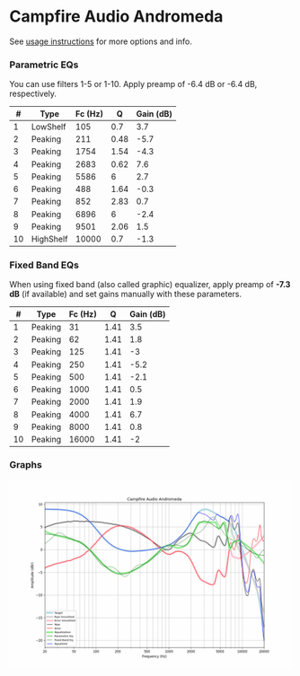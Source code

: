 # Campfire Audio Andromeda
See [usage instructions](https://github.com/jaakkopasanen/AutoEq#usage) for more options and info.

### Parametric EQs
You can use filters 1-5 or 1-10. Apply preamp of -6.4 dB or -6.4 dB, respectively.

|   # | Type      |   Fc (Hz) |    Q |   Gain (dB) |
|-----|-----------|-----------|------|-------------|
|   1 | LowShelf  |       105 | 0.7  |         3.7 |
|   2 | Peaking   |       211 | 0.48 |        -5.7 |
|   3 | Peaking   |      1754 | 1.54 |        -4.3 |
|   4 | Peaking   |      2683 | 0.62 |         7.6 |
|   5 | Peaking   |      5586 | 6    |         2.7 |
|   6 | Peaking   |       488 | 1.64 |        -0.3 |
|   7 | Peaking   |       852 | 2.83 |         0.7 |
|   8 | Peaking   |      6896 | 6    |        -2.4 |
|   9 | Peaking   |      9501 | 2.06 |         1.5 |
|  10 | HighShelf |     10000 | 0.7  |        -1.3 |

### Fixed Band EQs
When using fixed band (also called graphic) equalizer, apply preamp of **-7.3 dB** (if available) and set gains manually with these parameters.

|   # | Type    |   Fc (Hz) |    Q |   Gain (dB) |
|-----|---------|-----------|------|-------------|
|   1 | Peaking |        31 | 1.41 |         3.5 |
|   2 | Peaking |        62 | 1.41 |         1.8 |
|   3 | Peaking |       125 | 1.41 |        -3   |
|   4 | Peaking |       250 | 1.41 |        -5.2 |
|   5 | Peaking |       500 | 1.41 |        -2.1 |
|   6 | Peaking |      1000 | 1.41 |         0.5 |
|   7 | Peaking |      2000 | 1.41 |         1.9 |
|   8 | Peaking |      4000 | 1.41 |         6.7 |
|   9 | Peaking |      8000 | 1.41 |         0.8 |
|  10 | Peaking |     16000 | 1.41 |        -2   |

### Graphs
![](./Campfire%20Audio%20Andromeda.png)
